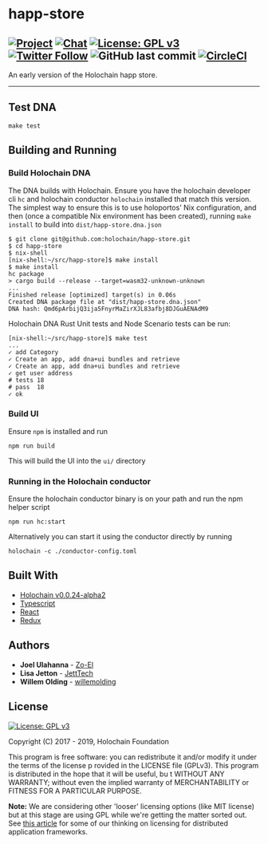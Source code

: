 # happ-store

[![Project](https://img.shields.io/badge/project-holochain-blue.svg?style=flat-square)](http://holochain.org/)
[![Chat](https://img.shields.io/badge/chat-chat%2eholochain%2enet-blue.svg?style=flat-square)](https://chat.holochain.org)
[![License: GPL v3](https://img.shields.io/badge/License-GPL%20v3-blue.svg)](http://www.gnu.org/licenses/gpl-3.0)
[![Twitter Follow](https://img.shields.io/twitter/follow/holochain.svg?style=social&label=Follow)](https://twitter.com/holochain)
![GitHub last commit](https://img.shields.io/github/last-commit/holochain/happ-store.svg)
[![CircleCI](https://circleci.com/gh/holochain/happ-store?style=svg)](https://circleci.com/gh/holochain/happ-store)
---
An early version of the Holochain happ store.

---

## Test DNA
`make test`

## Building and Running

### Build Holochain DNA

The DNA builds with Holochain. Ensure you have the holochain developer cli `hc` and holochain conductor `holochain` installed that match this version.  The simplest way to ensure this is to use holoportos' Nix configuration, and then (once a compatible Nix environment has been created), running `make install` to build into `dist/happ-store.dna.json`

```
$ git clone git@github.com:holochain/happ-store.git
$ cd happ-store
$ nix-shell
[nix-shell:~/src/happ-store]$ make install
$ make install
hc package 
> cargo build --release --target=wasm32-unknown-unknown
...
Finished release [optimized] target(s) in 0.06s
Created DNA package file at "dist/happ-store.dna.json"
DNA hash: Qmd6pArbijQ3ija5FnyrMaZirXJL83afbj8DJGuAENAdM9
```

Holochain DNA Rust Unit tests and Node Scenario tests can be run:

```
[nix-shell:~/src/happ-store]$ make test
...
✓ add Category
✓ Create an app, add dna+ui bundles and retrieve
✓ Create an app, add dna+ui bundles and retrieve
✓ get user address
# tests 18
# pass  18
✓ ok
```

### Build UI

Ensure `npm` is installed and run

```
npm run build
```

This will build the UI into the `ui/` directory

### Running in the Holochain conductor

Ensure the holochain conductor binary is on your path and run the npm helper script

```
npm run hc:start
```

Alternatively you can start it using the conductor directly by running

```
holochain -c ./conductor-config.toml
```


## Built With

* [Holochain v0.0.24-alpha2](https://github.com/holochain/holochain-rust)
* [Typescript](https://github.com/Microsoft/TypeScript)
* [React](https://reactjs.org/)
* [Redux](https://redux.js.org/)

## Authors

* **Joel Ulahanna** - [Zo-El](https://github.com/zo-el)
* **Lisa Jetton** - [JettTech](https://github.com/JettTech)
* **Willem Olding** - [willemolding](https://github.com/willemolding/)

## License
[![License: GPL v3](https://img.shields.io/badge/License-GPL%20v3-blue.svg)](http://www.gnu.org/licenses/gpl-3.0)

Copyright (C) 2017 - 2019, Holochain Foundation

This program is free software: you can redistribute it and/or modify it under the terms of the license p
rovided in the LICENSE file (GPLv3).  This program is distributed in the hope that it will be useful, bu
t WITHOUT ANY WARRANTY; without even the implied warranty of MERCHANTABILITY or FITNESS FOR A PARTICULAR
 PURPOSE.

**Note:** We are considering other 'looser' licensing options (like MIT license) but at this stage are using GPL while we're getting the matter sorted out.  See [this article](https://medium.com/holochain/licensing-needs-for-truly-p2p-software-a3e0fa42be6c) for some of our thinking on licensing for distributed application frameworks.
